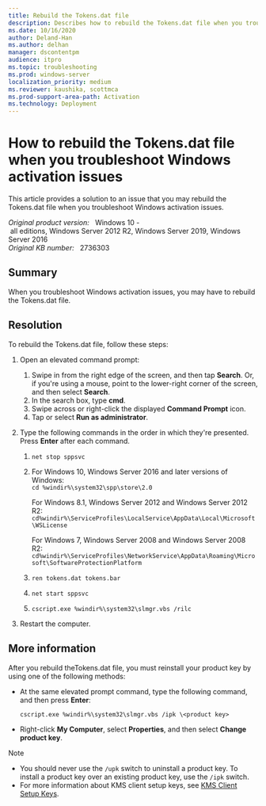 ```yaml
---
title: Rebuild the Tokens.dat file
description: Describes how to rebuild the Tokens.dat file when you troubleshoot Windows activation issues.
ms.date: 10/16/2020
author: Deland-Han 
ms.author: delhan
manager: dscontentpm
audience: itpro
ms.topic: troubleshooting
ms.prod: windows-server
localization_priority: medium
ms.reviewer: kaushika, scottmca
ms.prod-support-area-path: Activation
ms.technology: Deployment
---
```

# How to rebuild the Tokens.dat file when you troubleshoot Windows activation issues

This article provides a solution to an issue that you may rebuild the Tokens.dat file when you troubleshoot Windows activation issues.

_Original product version:_ &nbsp; Windows 10 - all editions, Windows Server 2012 R2, Windows Server 2019, Windows Server 2016  
_Original KB number:_ &nbsp; 2736303

## Summary

When you troubleshoot Windows activation issues, you may have to rebuild the Tokens.dat file.

## Resolution

To rebuild the Tokens.dat file, follow these steps:

1. Open an elevated command prompt:

    1. Swipe in from the right edge of the screen, and then tap **Search**. Or, if you're using a mouse, point to the lower-right corner of the screen, and then select **Search**.
    2. In the search box, type **cmd**.
    3. Swipe across or right-click the displayed **Command Prompt** icon.
    4. Tap or select **Run as administrator**.
2. Type the following commands in the order in which they're presented. Press **Enter** after each command.
    1. `net stop sppsvc`

    2. For Windows 10, Windows Server 2016 and later versions of Windows:  
          `cd %windir%\system32\spp\store\2.0`

        For Windows 8.1, Windows Server 2012 and Windows Server 2012 R2:
          `cd%windir%\ServiceProfiles\LocalService\AppData\Local\Microsoft\WSLicense`

        For Windows 7, Windows Server 2008 and Windows Server 2008 R2:  
          `cd%windir%\ServiceProfiles\NetworkService\AppData\Roaming\Microsoft\SoftwareProtectionPlatform`

    3. `ren tokens.dat tokens.bar`

    4. `net start sppsvc`

    5. `cscript.exe %windir%\system32\slmgr.vbs /rilc`

3. Restart the computer.

## More information

After you rebuild theTokens.dat file, you must reinstall your product key by using one of the following methods:

- At the same elevated prompt command, type the following command, and then press **Enter**:
  
    `cscript.exe %windir%\system32\slmgr.vbs /ipk \<product key>`

- Right-click **My Computer**, select **Properties**, and then select **Change product key**.

> [!NOTE]
>
> - You should never use the `/upk` switch to uninstall a product key. To install a product key over an existing product key, use the `/ipk` switch.
> - For more information about KMS client setup keys, see [KMS Client Setup Keys](/previous-versions//ff793421(v=technet.10)).
